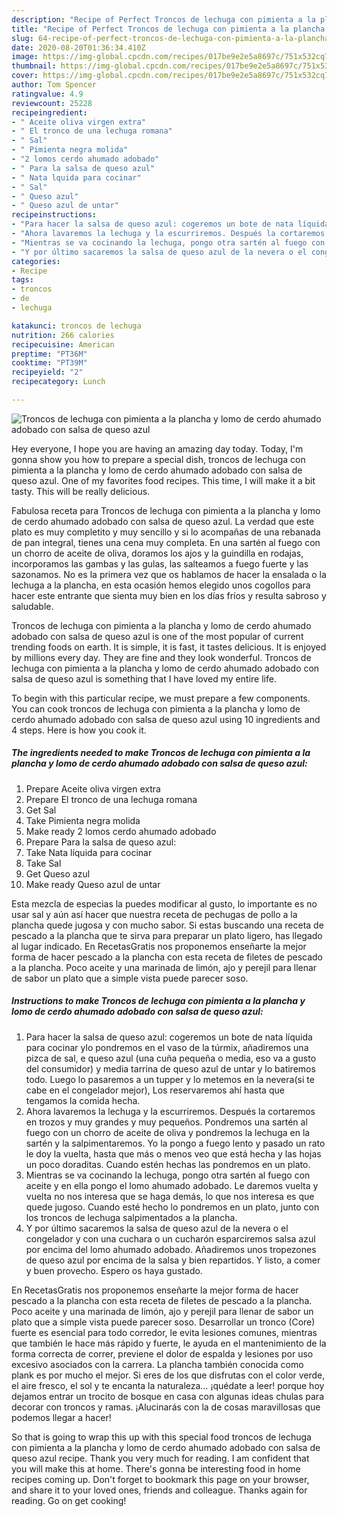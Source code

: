 ```yaml
---
description: "Recipe of Perfect Troncos de lechuga con pimienta a la plancha y lomo de cerdo ahumado adobado con salsa de queso azul"
title: "Recipe of Perfect Troncos de lechuga con pimienta a la plancha y lomo de cerdo ahumado adobado con salsa de queso azul"
slug: 64-recipe-of-perfect-troncos-de-lechuga-con-pimienta-a-la-plancha-y-lomo-de-cerdo-ahumado-adobado-con-salsa-de-queso-azul
date: 2020-08-20T01:36:34.410Z
image: https://img-global.cpcdn.com/recipes/017be9e2e5a8697c/751x532cq70/troncos-de-lechuga-con-pimienta-a-la-plancha-y-lomo-de-cerdo-ahumado-adobado-con-salsa-de-queso-azul-foto-principal.jpg
thumbnail: https://img-global.cpcdn.com/recipes/017be9e2e5a8697c/751x532cq70/troncos-de-lechuga-con-pimienta-a-la-plancha-y-lomo-de-cerdo-ahumado-adobado-con-salsa-de-queso-azul-foto-principal.jpg
cover: https://img-global.cpcdn.com/recipes/017be9e2e5a8697c/751x532cq70/troncos-de-lechuga-con-pimienta-a-la-plancha-y-lomo-de-cerdo-ahumado-adobado-con-salsa-de-queso-azul-foto-principal.jpg
author: Tom Spencer
ratingvalue: 4.9
reviewcount: 25228
recipeingredient:
- " Aceite oliva virgen extra"
- " El tronco de una lechuga romana"
- " Sal"
- " Pimienta negra molida"
- "2 lomos cerdo ahumado adobado"
- " Para la salsa de queso azul"
- " Nata lquida para cocinar"
- " Sal"
- " Queso azul"
- " Queso azul de untar"
recipeinstructions:
- "Para hacer la salsa de queso azul: cogeremos un bote de nata líquida para cocinar ylo pondremos en el vaso de la túrmix, añadiremos una pizca de sal, e queso azul (una cuña pequeña o media, eso va a gusto del consumidor) y media tarrina de queso azul de untar y lo batiremos todo. Luego lo pasaremos a un tupper y lo metemos en la nevera(si te cabe en el congelador mejor), Los reservaremos ahí hasta que tengamos la comida hecha."
- "Ahora lavaremos la lechuga y la escurriremos. Después la cortaremos en trozos y muy grandes y muy pequeños. Pondremos una sartén al fuego con un chorro de aceite de oliva y pondremos la lechuga en la sartén y la salpimentaremos. Yo la pongo a fuego lento y pasado un rato le doy la vuelta, hasta que más o menos veo que está hecha y las hojas un poco doraditas. Cuando estén hechas las pondremos en un plato."
- "Mientras se va cocinando la lechuga, pongo otra sartén al fuego con aceite y en ella pongo el lomo ahumado adobado. Le daremos vuelta y vuelta no nos interesa que se haga demás, lo que nos interesa es que quede jugoso. Cuando esté hecho lo pondremos en un plato, junto con los troncos de lechuga salpimentados a la plancha."
- "Y por último sacaremos la salsa de queso azul de la nevera o el congelador y con una cuchara o un cucharón esparciremos salsa azul por encima del lomo ahumado adobado. Añadiremos unos tropezones de queso azul por encima de la salsa y bien repartidos. Y listo, a comer y buen provecho. Espero os haya gustado."
categories:
- Recipe
tags:
- troncos
- de
- lechuga

katakunci: troncos de lechuga 
nutrition: 266 calories
recipecuisine: American
preptime: "PT36M"
cooktime: "PT39M"
recipeyield: "2"
recipecategory: Lunch

---
```



![Troncos de lechuga con pimienta a la plancha y lomo de cerdo ahumado adobado con salsa de queso azul](https://img-global.cpcdn.com/recipes/017be9e2e5a8697c/751x532cq70/troncos-de-lechuga-con-pimienta-a-la-plancha-y-lomo-de-cerdo-ahumado-adobado-con-salsa-de-queso-azul-foto-principal.jpg)

Hey everyone, I hope you are having an amazing day today. Today, I'm gonna show you how to prepare a special dish, troncos de lechuga con pimienta a la plancha y lomo de cerdo ahumado adobado con salsa de queso azul. One of my favorites food recipes. This time, I will make it a bit tasty. This will be really delicious.

Fabulosa receta para Troncos de lechuga con pimienta a la plancha y lomo de cerdo ahumado adobado con salsa de queso azul. La verdad que este plato es muy completito y muy sencillo y si lo acompañas de una rebanada de pan integral, tienes una cena muy completa. En una sartén al fuego con un chorro de aceite de oliva, doramos los ajos y la guindilla en rodajas, incorporamos las gambas y las gulas, las salteamos a fuego fuerte y las sazonamos. No es la primera vez que os hablamos de hacer la ensalada o la lechuga a la plancha, en esta ocasión hemos elegido unos cogollos para hacer este entrante que sienta muy bien en los días fríos y resulta sabroso y saludable.

Troncos de lechuga con pimienta a la plancha y lomo de cerdo ahumado adobado con salsa de queso azul is one of the most popular of current trending foods on earth. It is simple, it is fast, it tastes delicious. It is enjoyed by millions every day. They are fine and they look wonderful. Troncos de lechuga con pimienta a la plancha y lomo de cerdo ahumado adobado con salsa de queso azul is something that I have loved my entire life.


To begin with this particular recipe, we must prepare a few components. You can cook troncos de lechuga con pimienta a la plancha y lomo de cerdo ahumado adobado con salsa de queso azul using 10 ingredients and 4 steps. Here is how you cook it.

<!--inarticleads1-->

##### The ingredients needed to make Troncos de lechuga con pimienta a la plancha y lomo de cerdo ahumado adobado con salsa de queso azul:

1. Prepare  Aceite oliva virgen extra
1. Prepare  El tronco de una lechuga romana
1. Get  Sal
1. Take  Pimienta negra molida
1. Make ready 2 lomos cerdo ahumado adobado
1. Prepare  Para la salsa de queso azul:
1. Take  Nata líquida para cocinar
1. Take  Sal
1. Get  Queso azul
1. Make ready  Queso azul de untar


Esta mezcla de especias la puedes modificar al gusto, lo importante es no usar sal y aún así hacer que nuestra receta de pechugas de pollo a la plancha quede jugosa y con mucho sabor. Si estas buscando una receta de pescado a la plancha que te sirva para preparar un plato ligero, has llegado al lugar indicado. En RecetasGratis nos proponemos enseñarte la mejor forma de hacer pescado a la plancha con esta receta de filetes de pescado a la plancha. Poco aceite y una marinada de limón, ajo y perejil para llenar de sabor un plato que a simple vista puede parecer soso. 

<!--inarticleads2-->

##### Instructions to make Troncos de lechuga con pimienta a la plancha y lomo de cerdo ahumado adobado con salsa de queso azul:

1. Para hacer la salsa de queso azul: cogeremos un bote de nata líquida para cocinar ylo pondremos en el vaso de la túrmix, añadiremos una pizca de sal, e queso azul (una cuña pequeña o media, eso va a gusto del consumidor) y media tarrina de queso azul de untar y lo batiremos todo. Luego lo pasaremos a un tupper y lo metemos en la nevera(si te cabe en el congelador mejor), Los reservaremos ahí hasta que tengamos la comida hecha.
1. Ahora lavaremos la lechuga y la escurriremos. Después la cortaremos en trozos y muy grandes y muy pequeños. Pondremos una sartén al fuego con un chorro de aceite de oliva y pondremos la lechuga en la sartén y la salpimentaremos. Yo la pongo a fuego lento y pasado un rato le doy la vuelta, hasta que más o menos veo que está hecha y las hojas un poco doraditas. Cuando estén hechas las pondremos en un plato.
1. Mientras se va cocinando la lechuga, pongo otra sartén al fuego con aceite y en ella pongo el lomo ahumado adobado. Le daremos vuelta y vuelta no nos interesa que se haga demás, lo que nos interesa es que quede jugoso. Cuando esté hecho lo pondremos en un plato, junto con los troncos de lechuga salpimentados a la plancha.
1. Y por último sacaremos la salsa de queso azul de la nevera o el congelador y con una cuchara o un cucharón esparciremos salsa azul por encima del lomo ahumado adobado. Añadiremos unos tropezones de queso azul por encima de la salsa y bien repartidos. Y listo, a comer y buen provecho. Espero os haya gustado.


En RecetasGratis nos proponemos enseñarte la mejor forma de hacer pescado a la plancha con esta receta de filetes de pescado a la plancha. Poco aceite y una marinada de limón, ajo y perejil para llenar de sabor un plato que a simple vista puede parecer soso. Desarrollar un tronco (Core) fuerte es esencial para todo corredor, le evita lesiones comunes, mientras que también le hace más rápido y fuerte, le ayuda en el mantenimiento de la forma correcta de correr, previene el dolor de espalda y lesiones por uso excesivo asociados con la carrera. La plancha también conocida como plank es por mucho el mejor. Si eres de los que disfrutas con el color verde, el aire fresco, el sol y te encanta la naturaleza… ¡quédate a leer! porque hoy dejamos entrar un trocito de bosque en casa con algunas ideas chulas para decorar con troncos y ramas. ¡Alucinarás con la de cosas maravillosas que podemos llegar a hacer! 

So that is going to wrap this up with this special food troncos de lechuga con pimienta a la plancha y lomo de cerdo ahumado adobado con salsa de queso azul recipe. Thank you very much for reading. I am confident that you will make this at home. There's gonna be interesting food in home recipes coming up. Don't forget to bookmark this page on your browser, and share it to your loved ones, friends and colleague. Thanks again for reading. Go on get cooking!
